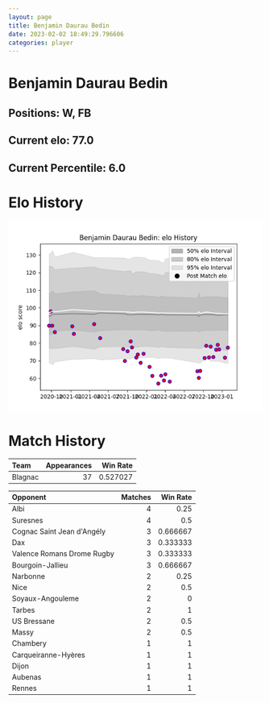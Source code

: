 ```yaml
---  
layout: page  
title: Benjamin Daurau Bedin  
date: 2023-02-02 18:49:29.796606  
categories: player  
---
```

# Benjamin Daurau Bedin

## Positions: W, FB

## Current elo: 77.0

## Current Percentile: 6.0

# Elo History


![elo history](history_BenjaminDaurauBedin.png)
# Match History


| Team    |   Appearances |   Win Rate |
|:--------|--------------:|-----------:|
| Blagnac |            37 |   0.527027 |

| Opponent                   |   Matches |   Win Rate |
|:---------------------------|----------:|-----------:|
| Albi                       |         4 |   0.25     |
| Suresnes                   |         4 |   0.5      |
| Cognac Saint Jean d'Angély |         3 |   0.666667 |
| Dax                        |         3 |   0.333333 |
| Valence Romans Drome Rugby |         3 |   0.333333 |
| Bourgoin-Jallieu           |         3 |   0.666667 |
| Narbonne                   |         2 |   0.25     |
| Nice                       |         2 |   0.5      |
| Soyaux-Angouleme           |         2 |   0        |
| Tarbes                     |         2 |   1        |
| US Bressane                |         2 |   0.5      |
| Massy                      |         2 |   0.5      |
| Chambery                   |         1 |   1        |
| Carqueiranne-Hyères        |         1 |   1        |
| Dijon                      |         1 |   1        |
| Aubenas                    |         1 |   1        |
| Rennes                     |         1 |   1        |